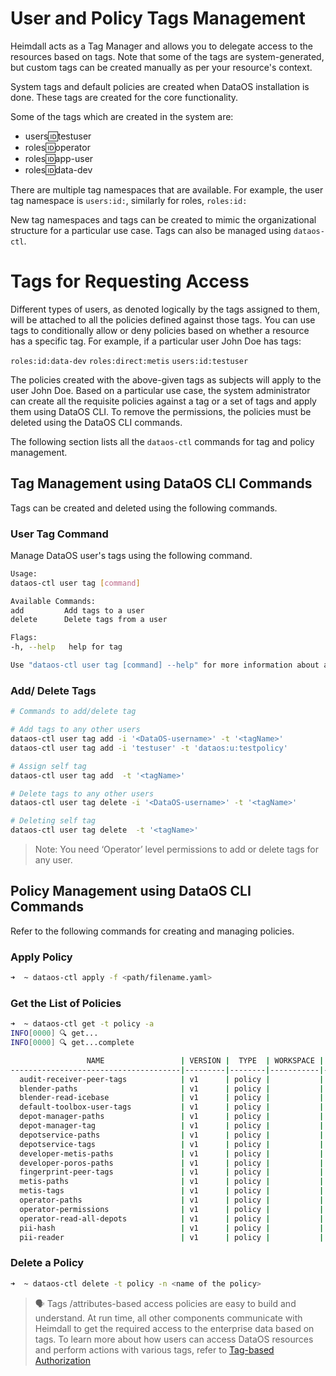 # User and Policy Tags Management

Heimdall acts as a Tag Manager and allows you to delegate access to the resources based on tags. Note that some of the tags are system-generated, but custom tags can be created manually as per your resource's context.

System tags and default policies are created when DataOS installation is done. These tags are created for the core functionality. 

Some of the tags which are created in the system are:

- users:id:testuser
- roles:id:operator
- roles:id:app-user
- roles:id:data-dev

There are multiple tag namespaces that are available. For example, the user tag namespace is `users:id:`, similarly for  roles, `roles:id:`

New tag namespaces and tags can be created to mimic the organizational structure for a particular use case. Tags can also be managed using `dataos-ctl`.

# Tags for Requesting Access

Different types of users, as denoted logically by the tags assigned to them, will be attached to all the policies defined against those tags. You can use tags to conditionally allow or deny policies based on whether a resource has a specific tag. For example, if a particular user John Doe has tags:

`roles:id:data-dev` `roles:direct:metis` `users:id:testuser`

The policies created with the above-given tags as subjects will apply to the user John Doe.
Based on a particular use case, the system administrator can create all the requisite policies against a tag or a set of tags and apply them using DataOS CLI. To remove the permissions, the policies must be deleted using the DataOS CLI commands.

The following section lists all the `dataos-ctl` commands for tag and policy management. 

## Tag Management using DataOS CLI Commands

Tags can be created and deleted using the following commands.

### User Tag Command

Manage DataOS user's tags using the following command.

```bash
Usage:
dataos-ctl user tag [command]

Available Commands:
add         Add tags to a user
delete      Delete tags from a user

Flags:
-h, --help   help for tag

Use "dataos-ctl user tag [command] --help" for more information about a command.
```

### Add/ Delete Tags

```bash
# Commands to add/delete tag

# Add tags to any other users
dataos-ctl user tag add -i '<DataOS-username>' -t '<tagName>'
dataos-ctl user tag add -i 'testuser' -t 'dataos:u:testpolicy'

# Assign self tag
dataos-ctl user tag add  -t '<tagName>' 

# Delete tags to any other users
dataos-ctl user tag delete -i '<DataOS-username>' -t '<tagName>'

# Deleting self tag
dataos-ctl user tag delete  -t '<tagName>'
```

> Note: You need ‘Operator’ level permissions to add or delete tags for any user.
> 

## Policy Management using DataOS CLI Commands

Refer to the following commands for creating and managing policies.

### Apply Policy

```bash
➜  ~ dataos-ctl apply -f <path/filename.yaml> 
```

### Get the List of Policies

```bash
➜  ~ dataos-ctl get -t policy -a
INFO[0000] 🔍 get...                                     
INFO[0000] 🔍 get...complete                             

                 NAME                 | VERSION |  TYPE  | WORKSPACE | STATUS | RUNTIME |          OWNER           
--------------------------------------|---------|--------|-----------|--------|---------|--------------------------
  audit-receiver-peer-tags            | v1      | policy |           | active |         | dataos-resource-manager  
  blender-paths                       | v1      | policy |           | active |         | dataos-resource-manager  
  blender-read-icebase                | v1      | policy |           | active |         | dataos-resource-manager  
  default-toolbox-user-tags           | v1      | policy |           | active |         | dataos-resource-manager  
  depot-manager-paths                 | v1      | policy |           | active |         | dataos-resource-manager  
  depot-manager-tag                   | v1      | policy |           | active |         | dataos-resource-manager  
  depotservice-paths                  | v1      | policy |           | active |         | surajsinghgahlot         
  depotservice-tags                   | v1      | policy |           | active |         | dataos-resource-manager  
  developer-metis-paths               | v1      | policy |           | active |         | dataos-resource-manager  
  developer-poros-paths               | v1      | policy |           | active |         | dataos-resource-manager  
  fingerprint-peer-tags               | v1      | policy |           | active |         | dataos-resource-manager  
  metis-paths                         | v1      | policy |           | active |         | dataos-resource-manager  
  metis-tags                          | v1      | policy |           | active |         | dataos-resource-manager  
  operator-paths                      | v1      | policy |           | active |         | dataos-resource-manager  
  operator-permissions                | v1      | policy |           | active |         | dataos-resource-manager  
  operator-read-all-depots            | v1      | policy |           | active |         | dataos-resource-manager  
  pii-hash                            | v1      | policy |           | active |         | dataos-resource-manager  
  pii-reader                          | v1      | policy |           | active |         | dataos-resource-manager  
```

### Delete a Policy

```bash
➜  ~ dataos-ctl delete -t policy -n <name of the policy> 
```

> 🗣 Tags /attributes-based access policies are easy to build and understand. At run time, all other components communicate with Heimdall to get the required access to the enterprise data based on tags. To learn more about how users can access DataOS resources and perform actions with various tags, refer to [Tag-based Authorization](../Authorization/Tag-based%20Authorization.md)